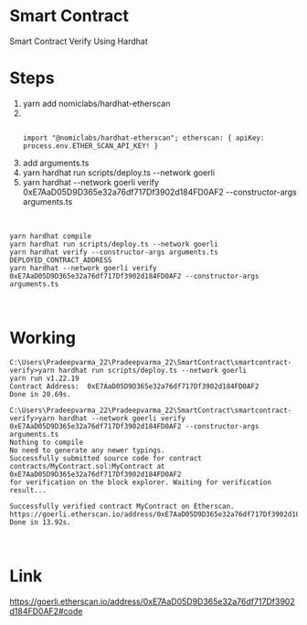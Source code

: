 # Smart Contract

Smart Contract Verify Using Hardhat



# Steps
<ol>
    <li>yarn add nomiclabs/hardhat-etherscan</li>
<li>
<code>

import "@nomiclabs/hardhat-etherscan";
etherscan: {
	apiKey: process.env.ETHER_SCAN_API_KEY!
}
</code>
</li>
<li>
add arguments.ts 
</li>
<li>
yarn hardhat run scripts/deploy.ts --network goerli
</li>
<li>
yarn hardhat --network goerli verify 0xE7AaD05D9D365e32a76df717Df3902d184FD0AF2 --constructor-args arguments.ts
</li>
</ol>

<br/>

```shell
yarn hardhat compile
yarn hardhat run scripts/deploy.ts --network goerli
yarn hardhat verify --constructor-args arguments.ts DEPLOYED_CONTRACT_ADDRESS
yarn hardhat --network goerli verify 0xE7AaD05D9D365e32a76df717Df3902d184FD0AF2 --constructor-args arguments.ts
```
<br/>

# Working
```shell
C:\Users\Pradeepvarma_22\Pradeepvarma_22\SmartContract\smartcontract-verify>yarn hardhat run scripts/deploy.ts --network goerli
yarn run v1.22.19
Contract Address:  0xE7AaD05D9D365e32a76df717Df3902d184FD0AF2
Done in 20.69s.

C:\Users\Pradeepvarma_22\Pradeepvarma_22\SmartContract\smartcontract-verify>yarn hardhat --network goerli verify 0xE7AaD05D9D365e32a76df717Df3902d184FD0AF2 --constructor-args arguments.ts
Nothing to compile
No need to generate any newer typings.
Successfully submitted source code for contract
contracts/MyContract.sol:MyContract at 0xE7AaD05D9D365e32a76df717Df3902d184FD0AF2
for verification on the block explorer. Waiting for verification result...

Successfully verified contract MyContract on Etherscan.
https://goerli.etherscan.io/address/0xE7AaD05D9D365e32a76df717Df3902d184FD0AF2#code
Done in 13.92s.
```
<br/>

# Link
<a href="https://goerli.etherscan.io/address/0xE7AaD05D9D365e32a76df717Df3902d184FD0AF2#code">https://goerli.etherscan.io/address/0xE7AaD05D9D365e32a76df717Df3902d184FD0AF2#code</a>
